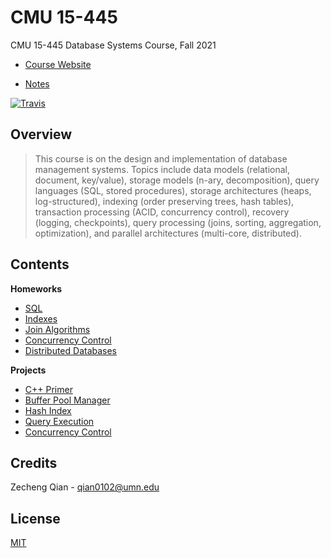 # CMU 15-445
 CMU 15-445 Database Systems Course, Fall 2021

+   [Course Website](https://15445.courses.cs.cmu.edu/fall2021/)

+   [Notes](https://lyrics-reading.notion.site/CMU-15-445-37b7bb98903a49b297a8bdc71cff826f)

[![Travis](https://img.shields.io/badge/language-c++-green.svg)]()

## Overview

>This course is on the design and implementation of database management systems. Topics include data models (relational, document, key/value), storage models (n-ary, decomposition), query languages (SQL, stored procedures), storage architectures (heaps, log-structured), indexing (order preserving trees, hash tables), transaction processing (ACID, concurrency control), recovery (logging, checkpoints), query processing (joins, sorting, aggregation, optimization), and parallel architectures (multi-core, distributed).

## Contents

**Homeworks**

+   [SQL]()
+   [Indexes]()
+   [Join Algorithms]()
+   [Concurrency Control]()
+   [Distributed Databases]()

**Projects**

+   [C++ Primer]()
+   [Buffer Pool Manager]()
+   [Hash Index]()
+   [Query Execution]()
+   [Concurrency Control]()

## Credits

Zecheng Qian - qian0102@umn.edu

## License

[MIT](./LICENSE)
